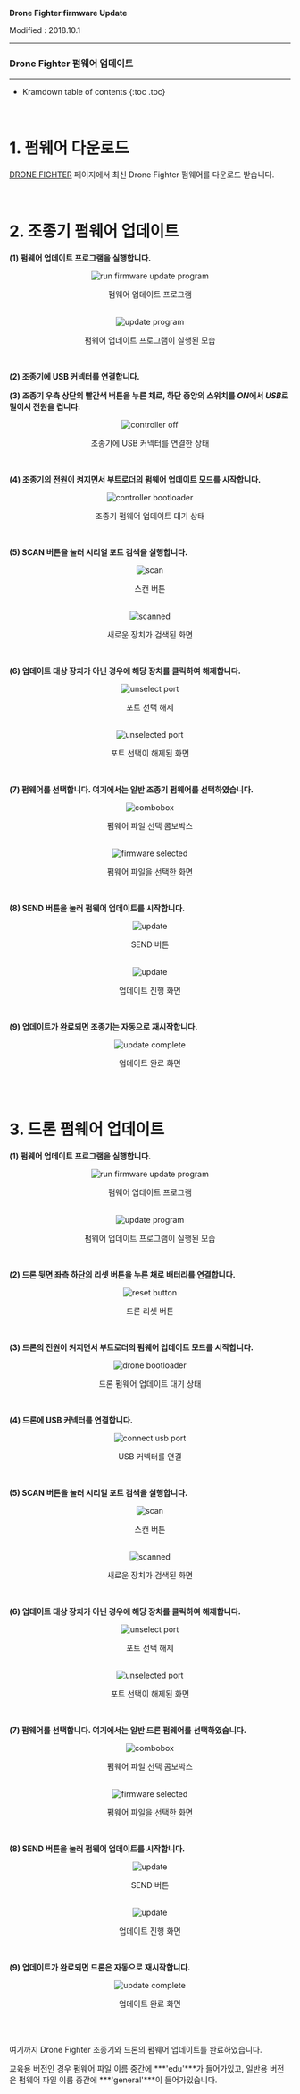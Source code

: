**Drone Fighter firmware Update**

Modified : 2018.10.1

---

<h3>Drone Fighter 펌웨어 업데이트</h3>

---

* Kramdown table of contents
{:toc .toc}

<br>

# 1. 펌웨어 다운로드

[DRONE FIGHTER](http://dev.byrobot.co.kr/documents/kr/products/dronefighter2017/) 페이지에서 최신 Drone Fighter 펌웨어를 다운로드 받습니다.


<br>


# 2. 조종기 펌웨어 업데이트

<b>(1) 펌웨어 업데이트 프로그램을 실행합니다.</b>

<div align="center">
    <img src="./images/0_common_1_folder.jpg" alt="run firmware update program">
    <p>펌웨어 업데이트 프로그램</p>
</div>
<br>

<div align="center">
    <img src="./images/0_common_2_program.jpg" alt="update program">
    <p>펌웨어 업데이트 프로그램이 실행된 모습</p>
</div>
<br>

<b>(2) 조종기에 USB 커넥터를 연결합니다.</b>
<br>

<b>(3) 조종기 우측 상단의 빨간색 버튼을 누른 채로, 하단 중앙의 스위치를 <i>ON</i>에서 <i>USB</i>로 밀어서 전원을 켭니다.</b>

<div align="center">
    <img src="./images/1_controller_3_off.jpg" alt="controller off">
    <p>조종기에 USB 커넥터를 연결한 상태</p>
</div>
<br>

<b>(4) 조종기의 전원이 켜지면서 부트로더의 펌웨어 업데이트 모드를 시작합니다.</b>

<div align="center">
    <img src="./images/1_controller_4_bootloader.jpg" alt="controller bootloader">
    <p>조종기 펌웨어 업데이트 대기 상태</p>
</div>
<br>

<b>(5) SCAN 버튼을 눌러 시리얼 포트 검색을 실행합니다.</b>

<div align="center">
    <img src="./images/0_common_5_scan.jpg" alt="scan">
    <p>스캔 버튼</p>
</div>
<br>

<div align="center">
    <img src="./images/1_controller_6_findnewport.jpg" alt="scanned">
    <p>새로운 장치가 검색된 화면</p>
</div>
<br>

<b>(6) 업데이트 대상 장치가 아닌 경우에 해당 장치를 클릭하여 해제합니다.</b>

<div align="center">
    <img src="./images/1_controller_7_unselectport.jpg" alt="unselect port">
    <p>포트 선택 해제</p>
</div>
<br>

<div align="center">
    <img src="./images/1_controller_8_targetport.jpg" alt="unselected port">
    <p>포트 선택이 해제된 화면</p>
</div>
<br>

<b>(7) 펌웨어를 선택합니다. 여기에서는 일반 조종기 펌웨어를 선택하였습니다.</b>

<div align="center">
    <img src="./images/1_controller_9_combobox.jpg" alt="combobox">
    <p>펌웨어 파일 선택 콤보박스</p>
</div>
<br>

<div align="center">
    <img src="./images/1_controller_10_fileselected.jpg" alt="firmware selected">
    <p>펌웨어 파일을 선택한 화면</p>
</div>
<br>

<b>(8) SEND 버튼을 눌러 펌웨어 업데이트를 시작합니다.</b>

<div align="center">
    <img src="./images/1_controller_11_send.jpg" alt="update">
    <p>SEND 버튼</p>
</div>
<br>

<div align="center">
    <img src="./images/1_controller_12_update.jpg" alt="update">
    <p>업데이트 진행 화면</p>
</div>
<br>

<b>(9) 업데이트가 완료되면 조종기는 자동으로 재시작합니다.</b>

<div align="center">
    <img src="./images/1_controller_13_updatecompleted.jpg" alt="update complete">
    <p>업데이트 완료 화면</p>
</div>
<br>


<br>


# 3. 드론 펌웨어 업데이트

<b>(1) 펌웨어 업데이트 프로그램을 실행합니다.</b>

<div align="center">
    <img src="./images/0_common_1_folder.jpg" alt="run firmware update program">
    <p>펌웨어 업데이트 프로그램</p>
</div>
<br>

<div align="center">
    <img src="./images/0_common_2_program.jpg" alt="update program">
    <p>펌웨어 업데이트 프로그램이 실행된 모습</p>
</div>
<br>

<b>(2) 드론 뒷면 좌측 하단의 리셋 버튼을 누른 채로 배터리를 연결합니다.</b>

<div align="center">
    <img src="./images/1_drone_3_resetbutton.jpg" alt="reset button">
    <p>드론 리셋 버튼</p>
</div>
<br>

<b>(3) 드론의 전원이 켜지면서 부트로더의 펌웨어 업데이트 모드를 시작합니다.</b>

<div align="center">
    <img src="./images/1_drone_4_1_bootloader.jpg" alt="drone bootloader">
    <p>드론 펌웨어 업데이트 대기 상태</p>
</div>
<br>

<b>(4) 드론에 USB 커넥터를 연결합니다.</b>

<div align="center">
    <img src="./images/1_drone_4_2_usbconnected.jpg" alt="connect usb port">
    <p>USB 커넥터를 연결</p>
</div>
<br>

<b>(5) SCAN 버튼을 눌러 시리얼 포트 검색을 실행합니다.</b>

<div align="center">
    <img src="./images/0_common_5_scan.jpg" alt="scan">
    <p>스캔 버튼</p>
</div>
<br>

<div align="center">
    <img src="./images/2_drone_6_findnewport.jpg" alt="scanned">
    <p>새로운 장치가 검색된 화면</p>
</div>
<br>

<b>(6) 업데이트 대상 장치가 아닌 경우에 해당 장치를 클릭하여 해제합니다.</b>

<div align="center">
    <img src="./images/2_drone_7_unselectport.jpg" alt="unselect port">
    <p>포트 선택 해제</p>
</div>
<br>

<div align="center">
    <img src="./images/2_drone_8_targetport.jpg" alt="unselected port">
    <p>포트 선택이 해제된 화면</p>
</div>
<br>

<b>(7) 펌웨어를 선택합니다. 여기에서는 일반 드론 펌웨어를 선택하였습니다.</b>

<div align="center">
    <img src="./images/2_drone_9_combobox.jpg" alt="combobox">
    <p>펌웨어 파일 선택 콤보박스</p>
</div>
<br>

<div align="center">
    <img src="./images/2_drone_10_fileselected.jpg" alt="firmware selected">
    <p>펌웨어 파일을 선택한 화면</p>
</div>
<br>

<b>(8) SEND 버튼을 눌러 펌웨어 업데이트를 시작합니다.</b>

<div align="center">
    <img src="./images/2_drone_11_send.jpg" alt="update">
    <p>SEND 버튼</p>
</div>
<br>

<div align="center">
    <img src="./images/2_drone_12_update.jpg" alt="update">
    <p>업데이트 진행 화면</p>
</div>
<br>

<b>(9) 업데이트가 완료되면 드론은 자동으로 재시작합니다.</b>

<div align="center">
    <img src="./images/2_drone_13_updatecompleted.jpg" alt="update complete">
    <p>업데이트 완료 화면</p>
</div>
<br>

<br>


여기까지 Drone Fighter 조종기와 드론의 펌웨어 업데이트를 완료하였습니다.

교육용 버전인 경우 펌웨어 파일 이름 중간에 ***'edu'***가 들어가있고, 일반용 버전은 펌웨어 파일 이름 중간에 ***'general'***이 들어가있습니다.
